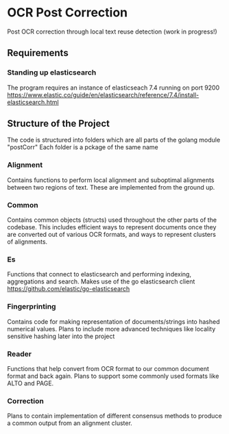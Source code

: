 # OCR Post Correction
Post OCR correction through local text reuse detection (work in progress!)

## Requirements 

### Standing up elasticsearch

The program requires an instance of elasticseach 7.4 running on port 9200
https://www.elastic.co/guide/en/elasticsearch/reference/7.4/install-elasticsearch.html


## Structure of the Project

The code is structured into folders which are all parts of the golang module "postCorr"
Each folder is a pckage of the same name

### Alignment 

Contains functions to perform local alignment and suboptimal alignments between
two regions of text. These are implemented from the ground up.

### Common

Contains common objects (structs) used throughout the other parts of the codebase.
This includes efficient ways to represent documents once they are converted out of various
OCR formats, and ways to represent clusters of alignments.

### Es

Functions that connect to elasticsearch and performing indexing, aggregations and search.
Makes use of the go elasticsearch client https://github.com/elastic/go-elasticsearch
 
### Fingerprinting
 
 Contains code for making representation of documents/strings into hashed numerical values. Plans to include more advanced
 techniques like locality sensitive hashing later into the project
 
### Reader

Functions that help convert from OCR format to our common document format and back again. Plans to support some commonly used formats like 
ALTO and PAGE.

### Correction

Plans to contain implementation of different consensus methods to produce a common output from an alignment cluster.
